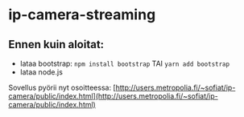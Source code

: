 # ip-camera-streaming
## Ennen kuin aloitat:
- lataa bootstrap: 
`npm install bootstrap` TAI `yarn add bootstrap`
- lataa node.js

Sovellus pyörii nyt osoitteessa: [http://users.metropolia.fi/~sofiat/ip-camera/public/index.html](http://users.metropolia.fi/~sofiat/ip-camera/public/index.html)
